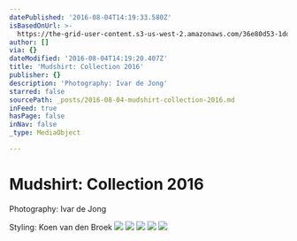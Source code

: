 ```yaml
---
datePublished: '2016-08-04T14:19:33.580Z'
isBasedOnUrl: >-
  https://the-grid-user-content.s3-us-west-2.amazonaws.com/36e80d53-1dd4-492c-9985-29f64849b942.jpg
author: []
via: {}
dateModified: '2016-08-04T14:19:20.407Z'
title: 'Mudshirt: Collection 2016'
publisher: {}
description: 'Photography: Ivar de Jong'
starred: false
sourcePath: _posts/2016-08-04-mudshirt-collection-2016.md
inFeed: true
hasPage: false
inNav: false
_type: MediaObject

---
```

# Mudshirt: Collection 2016

Photography: Ivar de Jong

Styling: Koen van den Broek
![](https://the-grid-user-content.s3-us-west-2.amazonaws.com/36798bc3-e269-4d3a-ab93-7564ec5838e6.jpg)
![](https://the-grid-user-content.s3-us-west-2.amazonaws.com/36e80d53-1dd4-492c-9985-29f64849b942.jpg)
![](https://the-grid-user-content.s3-us-west-2.amazonaws.com/dca84267-0716-4815-b773-2a78920e4d15.jpg)
![](https://the-grid-user-content.s3-us-west-2.amazonaws.com/8758d8aa-6d86-46e6-9719-3dba1749cab1.jpg)
![](https://the-grid-user-content.s3-us-west-2.amazonaws.com/f97e46dc-b2a2-48dd-bb47-7540ee22ef9c.jpg)